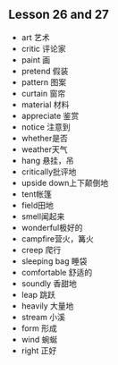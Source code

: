 Lesson 26 and 27
---
- art 艺术
- critic 评论家
- paint 画
- pretend 假装
- pattern 图案
- curtain 窗帘
- material 材料
- appreciate 鉴赏
- notice 注意到
- whether是否
- weather天气
- hang 悬挂，吊
- critically批评地
- upside down上下颠倒地
- tent帐篷
- field田地
- smell闻起来
- wonderful极好的
- campfire营火，篝火
- creep 爬行
- sleeping bag 睡袋
- comfortable 舒适的
- soundly 香甜地
- leap 跳跃
- heavily 大量地
- stream 小溪
- form 形成
- wind 蜿蜒
- right 正好